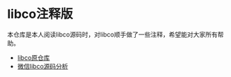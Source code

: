 # libco注释版
本仓库是本人阅读libco源码时，对libco顺手做了一些注释，希望能对大家所有帮助。

- [libco原仓库](https://github.com/Tencent/libco)
- [微信libco源码分析](https://www.cyhone.com/articles/analysis-of-libco/)